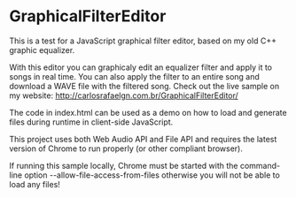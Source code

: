 GraphicalFilterEditor
=====================

This is a test for a JavaScript graphical filter editor, based on my old C++ graphic equalizer.

With this editor you can graphicaly edit an equalizer filter and apply it to songs in real time. You can also apply the filter to an entire song and download a WAVE file with the filtered song. Check out the live sample on my website: http://carlosrafaelgn.com.br/GraphicalFilterEditor/

The code in index.html can be used as a demo on how to load and generate files during runtime in client-side JavaScript.

This project uses both Web Audio API and File API and requires the latest version of Chrome to run properly (or other compliant browser).

If running this sample locally, Chrome must be started with the command-line option --allow-file-access-from-files otherwise you will not be able to load any files!
